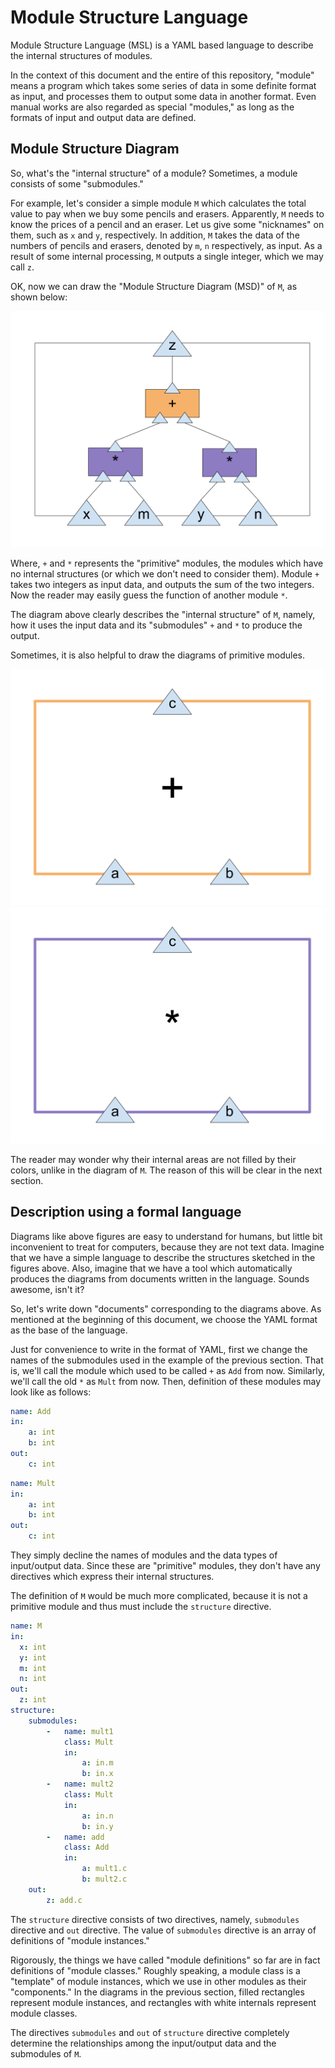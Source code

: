 # Module Structure Language
Module Structure Language (MSL) is a YAML based language to describe the internal structures of modules.

In the context of this document and the entire of this repository, "module" means a program which takes some series of data in some definite format as input, and processes them to output some data in another format.
Even manual works are also regarded as special "modules," as long as the formats of input and output data are defined.

## Module Structure Diagram
So, what's the "internal structure" of a module?
Sometimes, a module consists of some "submodules."

For example, let's consider a simple module `M` which calculates the total value to pay when we buy some pencils and erasers.
Apparently, `M` needs to know the prices of a pencil and an eraser.
Let us give some "nicknames" on them, such as `x` and `y`, respectively.
In addition, `M` takes the data of the numbers of pencils and erasers, denoted by `m`, `n` respectively, as input.
As a result of some internal processing, `M` outputs a single integer, which we may call `z`.

OK, now we can draw the "Module Structure Diagram (MSD)" of `M`, as shown below:

![SimpleExample1](fig/SimpleExample1.svg)

Where, `+` and `*` represents the "primitive" modules, the modules which have no internal structures (or which we don't need to consider them).
Module `+` takes two integers as input data, and outputs the sum of the two integers.
Now the reader may easily guess the function of another module `*`.

The diagram above clearly describes the "internal structure" of `M`, namely, how it uses the input data and its "submodules" `+` and `*` to produce the output.

Sometimes, it is also helpful to draw the diagrams of primitive modules.

![Add](fig/Add.svg)
![Mult](fig/Mult.svg)

The reader may wonder why their internal areas are not filled by their colors, unlike in the diagram of `M`.
The reason of this will be clear in the next section.

## Description using a formal language
Diagrams like above figures are easy to understand for humans, but little bit inconvenient to treat for computers, because they are not text data.
Imagine that we have a simple language to describe the structures sketched in the figures above.
Also, imagine that we have a tool which automatically produces the diagrams from documents written in the language.
Sounds awesome, isn't it?

So, let's write down "documents" corresponding to the diagrams above.
As mentioned at the beginning of this document, we choose the YAML format as the base of the language. 

Just for convenience to write in the format of YAML, first we change the names of the submodules used in the example of the previous section.
That is, we'll call the module which used to be called `+` as `Add` from now. Similarly, we'll call the old `*` as `Mult` from now.
Then, definition of these modules may look like as follows:

```yml
name: Add
in:
    a: int
    b: int
out:
    c: int
```

```yml
name: Mult
in:
    a: int
    b: int
out:
    c: int
```

They simply decline the names of modules and the data types of input/output data.
Since these are "primitive" modules, they don't have any directives which express their internal structures.

The definition of `M` would be much more complicated, because it is not a primitive module and thus must include the `structure` directive.

```yml
name: M
in:
  x: int
  y: int
  m: int
  n: int
out:
  z: int
structure:
    submodules:
        -   name: mult1
            class: Mult
            in:
                a: in.m
                b: in.x
        -   name: mult2
            class: Mult
            in:
                a: in.n
                b: in.y
        -   name: add
            class: Add
            in:
                a: mult1.c
                b: mult2.c
    out:
        z: add.c
```

The `structure` directive consists of two directives, namely, `submodules` directive and `out` directive. The value of `submodules` directive is an array of definitions of "module instances."

Rigorously, the things we have called "module definitions" so far are in fact definitions of "module classes."
Roughly speaking, a module class is a "template" of module instances, which we use in other modules as their "components."
In the diagrams in the previous section, filled rectangles represent module instances, and rectangles with white internals represent module classes.

The directives `submodules` and `out` of `structure` directive completely determine the relationships among the input/output data and the submodules of `M`.
